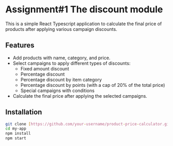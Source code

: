 # Assignment#1  The discount module

This is a simple React Typescript application to calculate the final price of products after applying various campaign discounts.

## Features

- Add products with name, category, and price.
- Select campaigns to apply different types of discounts:
  - Fixed amount discount
  - Percentage discount
  - Percentage discount by item category
  - Percentage discount by points (with a cap of 20% of the total price)
  - Special campaigns with conditions
- Calculate the final price after applying the selected campaigns.

## Installation

   ```bash
   git clone [https://github.com/your-username/product-price-calculator.git](https://github.com/arcsad/Playtorium-project.git)
   cd my-app
   npm install
   npm start
   ```
  
